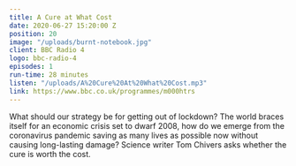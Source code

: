 ```yaml
---
title: A Cure at What Cost
date: 2020-06-27 15:20:00 Z
position: 20
image: "/uploads/burnt-notebook.jpg"
client: BBC Radio 4
logo: bbc-radio-4
episodes: 1
run-time: 28 minutes
listen: "/uploads/A%20Cure%20At%20What%20Cost.mp3"
link: https://www.bbc.co.uk/programmes/m000htrs
---
```


What should our strategy be for getting out of lockdown? The world braces itself for an economic crisis set to dwarf 2008, how do we emerge from the coronavirus pandemic saving as many lives as possible now without causing long-lasting damage? Science writer Tom Chivers asks whether the cure is worth the cost.